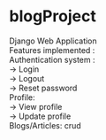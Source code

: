 # blogProject
Django Web Application<br>
Features implemented :<br>
Authentication system :<br>
  -> Login<br>
  -> Logout<br>
  -> Reset password <br>
Profile: <br>
  -> View profile<br>
  -> Update profile <br>
Blogs/Articles: crud
